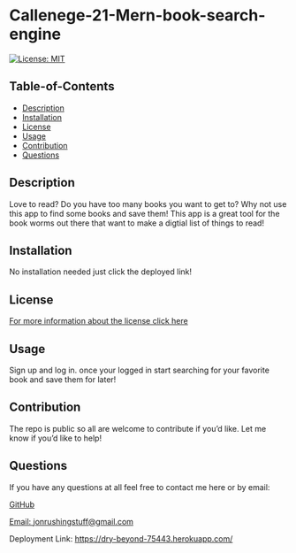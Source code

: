 # Callenege-21-Mern-book-search-engine
[![License: MIT](https://img.shields.io/badge/License-MIT-yellow.svg)](https://opensource.org/licenses/MIT)
  ## Table-of-Contents
  - [Description](#description)
  - [Installation](#installation)
  - [License](#license)
  - [Usage](#usage)
  - [Contribution](#contributing)
  - [Questions](#questions)
  
  ## Description <a name="description"></a>
  Love to read? Do you have too many books you want to get to? Why not use this app to find some books and save them! This app is a great tool for the
  book worms out there that want to make a digtial list of things to read!
  
  ## Installation <a name="installation"></a>
  No installation needed just click the deployed link!
  
  ## License <a name="license"></a>
  [For more information about the license click here](https://choosealicense.com/licenses/mit/)
  
  ## Usage <a name="usage"></a>
  Sign up and log in. once your logged in start searching for your favorite book and save them for later!
  
  ## Contribution <a name="contributing"></a>
  The repo is public so all are welcome to contribute if you’d like. Let me know if you’d like to help!
  
  ## Questions <a name="questions"></a>
  If you have any questions at all feel free to contact me here or by email:
  
  [GitHub](https://github.com/jonrushing)

  [Email: jonrushingstuff@gmail.com](mailto:jonrushingstuff@gmail.com)



 Deployment Link:
 https://dry-beyond-75443.herokuapp.com/
